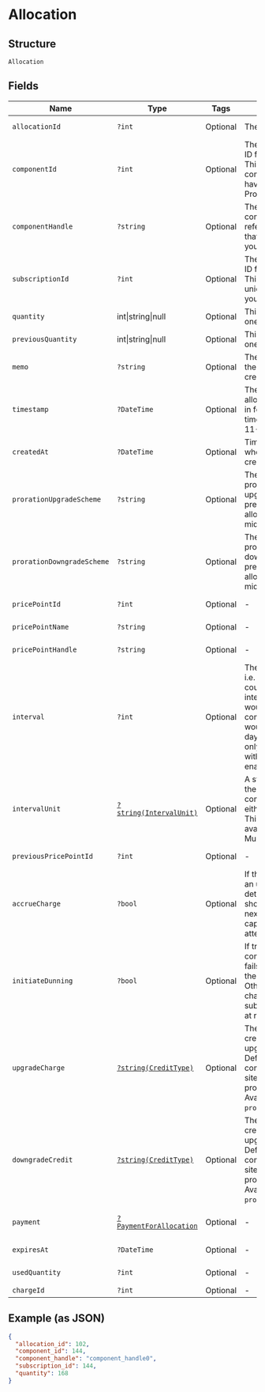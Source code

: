 
# Allocation

## Structure

`Allocation`

## Fields

| Name | Type | Tags | Description | Getter | Setter |
|  --- | --- | --- | --- | --- | --- |
| `allocationId` | `?int` | Optional | The allocation unique id | getAllocationId(): ?int | setAllocationId(?int allocationId): void |
| `componentId` | `?int` | Optional | The integer component ID for the allocation. This references a component that you have created in your Product setup | getComponentId(): ?int | setComponentId(?int componentId): void |
| `componentHandle` | `?string` | Optional | The handle of the component. This references a component that you have created in your Product setup | getComponentHandle(): ?string | setComponentHandle(?string componentHandle): void |
| `subscriptionId` | `?int` | Optional | The integer subscription ID for the allocation. This references a unique subscription in your Site | getSubscriptionId(): ?int | setSubscriptionId(?int subscriptionId): void |
| `quantity` | int\|string\|null | Optional | This is a container for one-of cases. | getQuantity(): | setQuantity( quantity): void |
| `previousQuantity` | int\|string\|null | Optional | This is a container for one-of cases. | getPreviousQuantity(): | setPreviousQuantity( previousQuantity): void |
| `memo` | `?string` | Optional | The memo passed when the allocation was created | getMemo(): ?string | setMemo(?string memo): void |
| `timestamp` | `?DateTime` | Optional | The time that the allocation was recorded, in format and UTC timezone, i.e. 2012-11-20T22:00:37Z | getTimestamp(): ?\DateTime | setTimestamp(?\DateTime timestamp): void |
| `createdAt` | `?DateTime` | Optional | Timestamp indicating when this allocation was created | getCreatedAt(): ?\DateTime | setCreatedAt(?\DateTime createdAt): void |
| `prorationUpgradeScheme` | `?string` | Optional | The scheme used if the proration was an upgrade. This is only present when the allocation was created mid-period. | getProrationUpgradeScheme(): ?string | setProrationUpgradeScheme(?string prorationUpgradeScheme): void |
| `prorationDowngradeScheme` | `?string` | Optional | The scheme used if the proration was a downgrade. This is only present when the allocation was created mid-period. | getProrationDowngradeScheme(): ?string | setProrationDowngradeScheme(?string prorationDowngradeScheme): void |
| `pricePointId` | `?int` | Optional | - | getPricePointId(): ?int | setPricePointId(?int pricePointId): void |
| `pricePointName` | `?string` | Optional | - | getPricePointName(): ?string | setPricePointName(?string pricePointName): void |
| `pricePointHandle` | `?string` | Optional | - | getPricePointHandle(): ?string | setPricePointHandle(?string pricePointHandle): void |
| `interval` | `?int` | Optional | The numerical interval. i.e. an interval of ‘30’ coupled with an interval_unit of day would mean this component price point would renew every 30 days. This property is only available for sites with Multifrequency enabled. | getInterval(): ?int | setInterval(?int interval): void |
| `intervalUnit` | [`?string(IntervalUnit)`](../../doc/models/interval-unit.md) | Optional | A string representing the interval unit for this component price point, either month or day. This property is only available for sites with Multifrequency enabled. | getIntervalUnit(): ?string | setIntervalUnit(?string intervalUnit): void |
| `previousPricePointId` | `?int` | Optional | - | getPreviousPricePointId(): ?int | setPreviousPricePointId(?int previousPricePointId): void |
| `accrueCharge` | `?bool` | Optional | If the change in cost is an upgrade, this determines if the charge should accrue to the next renewal or if capture should be attempted immediately. | getAccrueCharge(): ?bool | setAccrueCharge(?bool accrueCharge): void |
| `initiateDunning` | `?bool` | Optional | If true, if the immediate component payment fails, initiate dunning for the subscription.<br>Otherwise, leave the charges on the subscription to pay for at renewal. | getInitiateDunning(): ?bool | setInitiateDunning(?bool initiateDunning): void |
| `upgradeCharge` | [`?string(CreditType)`](../../doc/models/credit-type.md) | Optional | The type of credit to be created when upgrading/downgrading. Defaults to the component and then site setting if one is not provided.<br>Available values: `full`, `prorated`, `none`. | getUpgradeCharge(): ?string | setUpgradeCharge(?string upgradeCharge): void |
| `downgradeCredit` | [`?string(CreditType)`](../../doc/models/credit-type.md) | Optional | The type of credit to be created when upgrading/downgrading. Defaults to the component and then site setting if one is not provided.<br>Available values: `full`, `prorated`, `none`. | getDowngradeCredit(): ?string | setDowngradeCredit(?string downgradeCredit): void |
| `payment` | [`?PaymentForAllocation`](../../doc/models/payment-for-allocation.md) | Optional | - | getPayment(): ?PaymentForAllocation | setPayment(?PaymentForAllocation payment): void |
| `expiresAt` | `?DateTime` | Optional | - | getExpiresAt(): ?\DateTime | setExpiresAt(?\DateTime expiresAt): void |
| `usedQuantity` | `?int` | Optional | - | getUsedQuantity(): ?int | setUsedQuantity(?int usedQuantity): void |
| `chargeId` | `?int` | Optional | - | getChargeId(): ?int | setChargeId(?int chargeId): void |

## Example (as JSON)

```json
{
  "allocation_id": 102,
  "component_id": 144,
  "component_handle": "component_handle0",
  "subscription_id": 144,
  "quantity": 168
}
```

